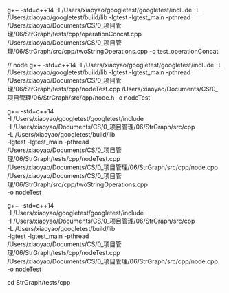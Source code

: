 g++ -std=c++14 -I /Users/xiaoyao/googletest/googletest/include -L /Users/xiaoyao/googletest/build/lib -lgtest -lgtest_main -pthread /Users/xiaoyao/Documents/CS/0_项目管理/06/StrGraph/tests/cpp/operationConcat.cpp /Users/xiaoyao/Documents/CS/0_项目管理/06/StrGraph/src/cpp/twoStringOperations.cpp -o test_operationConcat

// node
g++ -std=c++14 -I /Users/xiaoyao/googletest/googletest/include -L /Users/xiaoyao/googletest/build/lib -lgtest -lgtest_main -pthread /Users/xiaoyao/Documents/CS/0_项目管理/06/StrGraph/tests/cpp/nodeTest.cpp /Users/xiaoyao/Documents/CS/0_项目管理/06/StrGraph/src/cpp/node.h -o nodeTest

g++ -std=c++14 \
    -I /Users/xiaoyao/googletest/googletest/include \
    -I /Users/xiaoyao/Documents/CS/0_项目管理/06/StrGraph/src/cpp \
    -L /Users/xiaoyao/googletest/build/lib \
    -lgtest -lgtest_main -pthread \
    /Users/xiaoyao/Documents/CS/0_项目管理/06/StrGraph/tests/cpp/nodeTest.cpp \
    /Users/xiaoyao/Documents/CS/0_项目管理/06/StrGraph/src/cpp/node.cpp \
    /Users/xiaoyao/Documents/CS/0_项目管理/06/StrGraph/src/cpp/twoStringOperations.cpp \
    -o nodeTest

g++ -std=c++14 \
    -I /Users/xiaoyao/googletest/googletest/include \
    -I /Users/xiaoyao/Documents/CS/0_项目管理/06/StrGraph/src/cpp \
    -L /Users/xiaoyao/googletest/build/lib \
    -lgtest -lgtest_main -pthread \
    /Users/xiaoyao/Documents/CS/0_项目管理/06/StrGraph/tests/cpp/nodeTest.cpp \
    /Users/xiaoyao/Documents/CS/0_项目管理/06/StrGraph/src/cpp/node.cpp \
    -o nodeTest



cd StrGraph/tests/cpp

